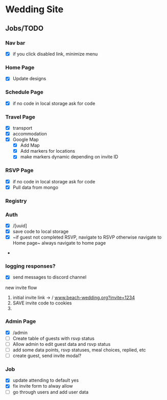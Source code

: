 # Wedding Site

## Jobs/TODO

### Nav bar

- [x] if you click disabled link, minimize menu

### Home Page

- [x] Update designs

### Schedule Page

- [x] if no code in local storage ask for code

### Travel Page

- [x] transport
- [x] accommodation
- [x] Google Map
  - [x] Add Map
  - [x] Add markers for locations
  - [x] make markers dynamic depending on invite ID

### RSVP Page

- [x] if no code in local storage ask for code
- [x] Pull data from mongo

### Registry

### Auth

- [x] /[uuid]
- [x] save code to local storage
- [x] ~if guest not completed RSVP, navigate to RSVP otherwise navigate to Home page~ always navigate to home page
-

### logging responses?

- [x] send messages to discord channel

new invite flow

1. initial invite link -> / www.beach-wedding.org?invite=1234
2. SAVE invite code to cookies
3.

### Admin Page

- [x] /admin
- [ ] Create table of guests with rsvp status
- [ ] Allow admin to edit guest data and rsvp status
- [ ] add some data points, rsvp statuses, meal choices, replied, etc
- [ ] create guest, send invite modal?

### Job

- [x] update attending to default yes
- [x] fix invite form to alway allow
- [ ] go through users and add user data

